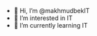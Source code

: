 - 👋 Hi, I’m @makhmudbekIT
- 👀 I’m interested in IT
- 🌱 I’m currently learning IT

<!---
makhmudbekIT/makhmudbekIT is a ✨ special ✨ repository because its `README.md` (this file) appears on your GitHub profile.
You can click the Preview link to take a look at your changes.
--->

